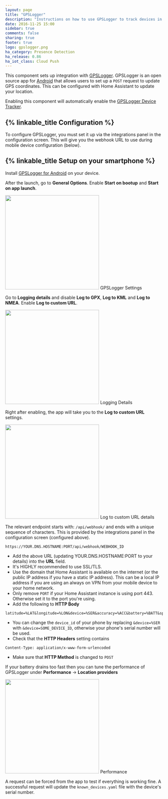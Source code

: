 ```yaml
---
layout: page
title: "GPSLogger"
description: "Instructions on how to use GPSLogger to track devices in Home Assistant."
date: 2016-11-25 15:00
sidebar: true
comments: false
sharing: true
footer: true
logo: gpslogger.png
ha_category: Presence Detection
ha_release: 0.86
ha_iot_class: Cloud Push
---
```


This component sets up integration with [GPSLogger](http://code.mendhak.com/gpslogger/). GPSLogger is an open source app for [Android](https://play.google.com/store/apps/details?id=com.mendhak.gpslogger) that allows users to set up a `POST` request to update GPS coordinates. This can be configured with Home Assistant to update your location.

Enabling this component will automatically enable the [GPSLogger Device Tracker](/components/device_tracker.gpslogger/).

## {% linkable_title Configuration %}

To configure GPSLogger, you must set it up via the integrations panel in the configuration screen. This will give you the webhook URL to use during mobile device configuration (below).

## {% linkable_title Setup on your smartphone %}

Install [GPSLogger for Android](https://play.google.com/store/apps/details?id=com.mendhak.gpslogger) on your device.

After the launch, go to **General Options**. Enable **Start on bootup** and **Start on app launch**.

<p class='img'>
  <img width='300' src='/images/components/gpslogger/settings.png' />
  GPSLogger Settings
</p>

Go to **Logging details** and disable **Log to GPX**, **Log to KML** and **Log to NMEA**. Enable **Log to custom URL**.

<p class='img'>
  <img width='300' src='/images/components/gpslogger/logging-details.png' />
  Logging Details
</p>

Right after enabling, the app will take you to the **Log to custom URL** settings.

<p class='img'>
  <img width='300' src='/images/components/gpslogger/custom-url.png' />
  Log to custom URL details
</p>

The relevant endpoint starts with: `/api/webhook/` and ends with a unique sequence of characters. This is provided by the integrations panel in the configuration screen (configured above).

```text
https://YOUR.DNS.HOSTNAME:PORT/api/webhook/WEBHOOK_ID
```

- Add the above URL (updating YOUR.DNS.HOSTNAME:PORT to your details) into the **URL** field.
- It's HIGHLY recommended to use SSL/TLS.
- Use the domain that Home Assistant is available on the internet (or the public IP address if you have a static IP address). This can be a local IP address if you are using an always on VPN from your mobile device to your home network.
- Only remove `PORT` if your Home Assistant instance is using port 443. Otherwise set it to the port you're using.
- Add the following to **HTTP Body**
```text
latitude=%LAT&longitude=%LON&device=%SER&accuracy=%ACC&battery=%BATT&speed=%SPD&direction=%DIR&altitude=%ALT&provider=%PROV&activity=%ACT
```
- You can change the `device_id` of your phone by replacing `&device=%SER` with `&device=SOME_DEVICE_ID`, otherwise your phone's serial number will be used.
- Check that the **HTTP Headers** setting contains
```text
Content-Type: application/x-www-form-urlencoded
```
- Make sure that **HTTP Method** is changed to `POST`

If your battery drains too fast then you can tune the performance of GPSLogger under **Performance** -> **Location providers**

<p class='img'>
  <img width='300' src='/images/components/gpslogger/performance.png' />
  Performance
</p>

A request can be forced from the app to test if everything is working fine. A successful request will update the `known_devices.yaml` file with the device's serial number.

